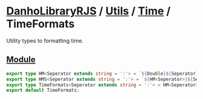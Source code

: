 # [DanhoLibraryRJS](../../../index.md) / [Utils](../index.md) / [Time](./index.md) / TimeFormats
Utility types to formatting time.

## [Module](../../../src/utils/Time/TimeFormats.ts)
```ts
export type HM<Seperator extends string = ':'> = `${Double}${Seperator}${Double}`;
export type HMS<Seperator extends string = ':'> = `${HM<Seperator>}${Seperator}${Double}`;
export type TimeFormats<Seperator extends string = ':'> = HM<Seperator> | HMS<Seperator>;
export default TimeFormats;
```